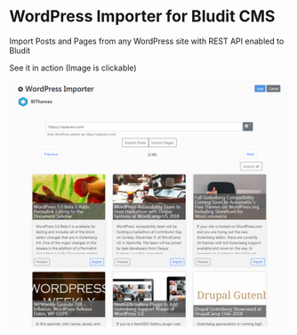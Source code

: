 # WordPress Importer for Bludit CMS

Import Posts and Pages from any WordPress site with REST API enabled to Bludit


See it in action (Image is clickable)

[![Screenshot](screenshot.png)](https://vimeo.com/303525822)

